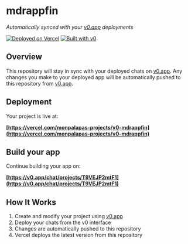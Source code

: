 # mdrappfin

*Automatically synced with your [v0.app](https://v0.app) deployments*

[![Deployed on Vercel](https://img.shields.io/badge/Deployed%20on-Vercel-black?style=for-the-badge&logo=vercel)](https://vercel.com/monpalapas-projects/v0-mdrappfin)
[![Built with v0](https://img.shields.io/badge/Built%20with-v0.app-black?style=for-the-badge)](https://v0.app/chat/projects/T9VEJP2mtF1)

## Overview

This repository will stay in sync with your deployed chats on [v0.app](https://v0.app).
Any changes you make to your deployed app will be automatically pushed to this repository from [v0.app](https://v0.app).

## Deployment

Your project is live at:

**[https://vercel.com/monpalapas-projects/v0-mdrappfin](https://vercel.com/monpalapas-projects/v0-mdrappfin)**

## Build your app

Continue building your app on:

**[https://v0.app/chat/projects/T9VEJP2mtF1](https://v0.app/chat/projects/T9VEJP2mtF1)**

## How It Works

1. Create and modify your project using [v0.app](https://v0.app)
2. Deploy your chats from the v0 interface
3. Changes are automatically pushed to this repository
4. Vercel deploys the latest version from this repository